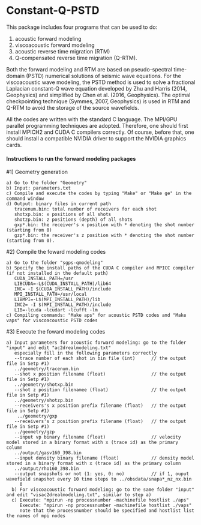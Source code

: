 # Constant-Q-PSTD

This package includes four programs that can be used to do:

1) acoustic forward modeling
2) viscoacoustic forward modeling
3) acoustic reverse time migration (RTM)
4) Q-compensated reverse time migration (Q-RTM).

Both the forward modeling and RTM are based on pseudo-spectral time-domain (PSTD) numerical solutions of seismic wave equations. For the viscoacoustic wave modeling, the PSTD method is used to solve a fractional Laplacian constant-Q wave equation developed by Zhu and Harris (2014, Geophysics) and simplified by Chen et al. (2016, Geophysics). The optimal checkpointing technique (Symmes, 2007, Geophysics) is used in RTM and Q-RTM to avoid the storage of the source wavefields. 

All the codes are written with the standard C language. The MPI/GPU parallel programming techniques are adopted. Therefore, one should first install MPICH2 and CUDA C compilers correctly. Of course, before that, one should install a compatible NVIDIA driver to support the NVIDIA graphics cards.

#### Instructions to run the forward modeling packages ###

#1) Geometry generation

    a) Go to the folder "Geometry"
    b) Input: parameters.txt
    c) Compile and execute the codes by typing "Make" or "Make ge" in the command window
    d) Output: binary files in current path 
       tracenum.bin: total number of receivers for each shot
       shotxp.bin: x positions of all shots
       shotzp.bin: z positions (depth) of all shots
       gxp*.bin: the receiver's x position with * denoting the shot number (starting from 0)
       gzp*.bin: the receiver's z position with * denoting the shot number (starting from 0).

#2) Compile the foward modeling codes

    a) Go to the folder "sgps-qmodeling"
    b) Specify the install paths of the CUDA C compiler and MPICC compiler (if not installed in the default path) 
       CUDA_INSTALL_PATH=/usr
       LIBCUDA=-L$(CUDA_INSTALL_PATH)/lib64
       INC= -I $(CUDA_INSTALL_PATH)/include
       MPI_INSTALL_PATH=/usr/local
       LIBMPI=-L$(MPI_INSTALL_PATH)/lib
       INC2= -I $(MPI_INSTALL_PATH)/include
       LIB=-lcuda -lcudart -lcufft -lm
    c) Compiling commands: "Make aps" for acoustic PSTD codes and "Make vaps" for viscoacoustic PSTD codes
  
 #3) Execute the foward modeling codes
 
    a) Input parameters for acoustic forward modeling: go to the folder "input" and edit "ac2drealmodeling.txt" 
       especially fill in the following parameters correctly     
       --trace number of each shot in bin file (int)      // the output file in Setp #1)
       ../geometry/tracenum.bin
       --shot x position filename (float)                 // the output file in Setp #1)
       ../geometry/shotxp.bin
       --shot z position filenamee (float)                // the output file in Setp #1)
       ../geometry/shotzp.bin
       --receivers's x position prefix filename (float)   // the output file in Setp #1)
        ../geometry/gxp
       --receivers's z position prefix filename (float)   // the output file in Setp #1)
       ../geometry/gzp
       --input vp binary filename (float)                 // velocity model stored in a binary format with x (trace id) as the primary column
       ../output/gasv160_398.bin
       --input density binary filename (float)            // density model stored in a binary format with x (trace id) as the primary column
       ../output/rho160_398.bin
       --output snapshots or not (1: yes, 0: no)          // if 1, ouput wavefield snapshot every 10 time steps to ../obsdata/snapa*_nz_nx.bin
         0
      b) For viscoacoustic forward modeling: go to the same folder "input" and edit "visac2drealmodeling.txt", similar to step a)
      c) Execute: "mpirun -np processnumber -machinefile hostlist ./aps" 
         Execute: "mpirun -np processnumber -machinefile hostlist ./vaps" 
         note that the processnumber should be specified and hostlist list the names of mpi nodes
       




